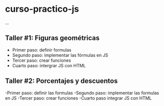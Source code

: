 # curso-practico-js

...
## Taller #1: Figuras geométricas

- Primer paso: definir formulas
- Segundo paso: implementar las fórmulas en JS
- Tercer paso: crear funciones
- Cuarto paso: intergrar JS con HTML

## Taller #2: Porcentajes y descuentos

-Primer paso: definir las formulas
-Segundo paso: implementar las formulas en JS
-Tercer paso: crear funciones
-Cuarto paso integrar JS con HTML
